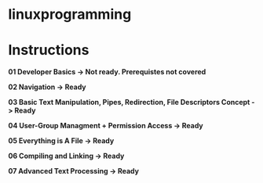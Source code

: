 # linuxprogramming

# Instructions 

**01 Developer Basics -> Not ready. Prerequistes not covered**

**02 Navigation -> Ready**

**03 Basic Text Manipulation, Pipes, Redirection, File Descriptors Concept -> Ready**

**04 User-Group Managment + Permission Access -> Ready**

**05 Everything is A File -> Ready**

**06 Compiling and Linking -> Ready**

**07 Advanced Text Processing -> Ready**
